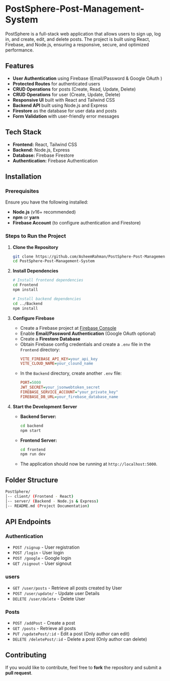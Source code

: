 # PostSphere-Post-Management-System

PostSphere is a full-stack web application that allows users to sign up, log in, and create, edit, and delete posts. The project is built using React, Firebase, and Node.js, ensuring a responsive, secure, and optimized performance.

## Features
- **User Authentication** using Firebase (Email/Password & Google OAuth )
- **Protected Routes** for authenticated users
- **CRUD Operations** for posts (Create, Read, Update, Delete)
- **CRUD Operations** for user (Create, Update, Delete)
- **Responsive UI** built with React and Tailwind CSS
- **Backend API** built using Node.js and Express
- **Firestore** as the database for user data and posts
- **Form Validation** with user-friendly error messages

## Tech Stack
- **Frontend:** React, Tailwind CSS
- **Backend:** Node.js, Express
- **Database:** Firebase Firestore
- **Authentication:** Firebase Authentication

## Installation

### Prerequisites
Ensure you have the following installed:
- **Node.js** (v16+ recommended)
- **npm** or **yarn**
- **Firebase Account** (to configure authentication and Firestore)

### Steps to Run the Project

1. **Clone the Repository**
   ```sh
   git clone https://github.com/AsheemRahman/PostSphere-Post-Management-System.git
   cd PostSphere-Post-Management-System
   ```

2. **Install Dependencies**
   ```sh
   # Install frontend dependencies
   cd Frontend
   npm install
   
   # Install backend dependencies
   cd ../Backend
   npm install
   ```

3. **Configure Firebase**
   - Create a Firebase project at [Firebase Console](https://console.firebase.google.com/)
   - Enable **Email/Password Authentication** (Google OAuth optional)
   - Create a **Firestore Database** 
   - Obtain Firebase config credentials and create a `.env` file in the `Frontend` directory:
     ```ini
     VITE_FIREBASE_API_KEY=your_api_key
     VITE_CLOUD_NAME=your_clound_name
     ```
   - In the `Backend` directory, create another `.env` file:
     ```ini
     PORT=5000
     JWT_SECRET=your_jsonwebtoken_secret
     FIREBASE_SERVICE_ACCOUNT="your_private_key"
     FIREBASE_DB_URL=your_firebase_database_name
     ```

4. **Start the Development Server**
   - **Backend Server:**
     ```sh
     cd backend
     npm start
     ```
   - **Frontend Server:**
     ```sh
     cd frontend
     npm run dev
     ```
   - The application should now be running at `http://localhost:5000`.

## Folder Structure
```sh
PostSphere/
│-- client/ (Frontend - React)
│-- server/ (Backend - Node.js & Express)
│-- README.md (Project Documentation)
```

## API Endpoints

### Authentication
- `POST /signup` - User registration
- `POST /login` - User login
- `POST /google` - Google login
- `GET /signout` - User signout

### users
- `GET /user/posts` - Retrieve all posts created by User
- `POST /user/update/` - Update user Details
- `DELETE /user/delete` - Delete User

### Posts
- `POST /addPost` - Create a post
- `GET /posts` - Retrieve all posts
- `PUT /updatePost/:id` - Edit a post (Only author can edit)
- `DELETE /deletePost/:id` - Delete a post (Only author can delete)

## Contributing
If you would like to contribute, feel free to **fork** the repository and submit a **pull request**.


